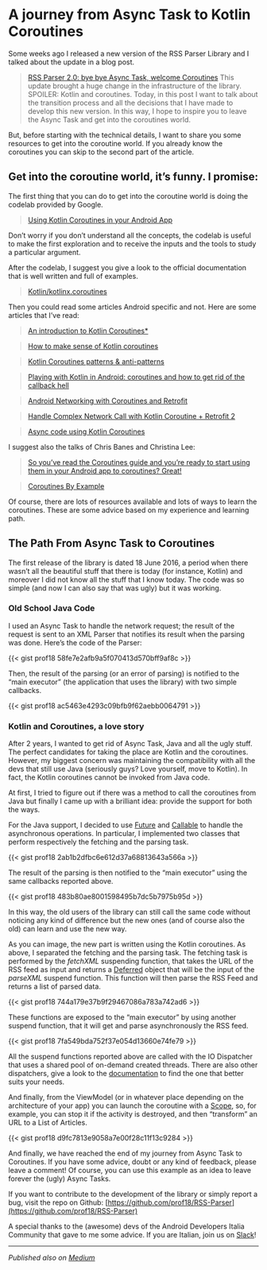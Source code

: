 # A journey from Async Task to Kotlin Coroutines



Some weeks ago I released a new version of the RSS Parser Library and I talked about the update in a blog post.

> [RSS Parser 2.0: bye bye Async Task, welcome Coroutines](https://marco.gomiero.com/posts/bye-async-task)
This update brought a huge change in the infrastructure of the library. SPOILER: Kotlin and coroutines. Today, in this post I want to talk about the transition process and all the decisions that I have made to develop this new version. In this way, I hope to inspire you to leave the Async Task and get into the coroutines world.

But, before starting with the technical details, I want to share you some resources to get into the coroutine world. If you already know the coroutines you can skip to the second part of the article.

## Get into the coroutine world, it’s funny. I promise:

The first thing that you can do to get into the coroutine world is doing the codelab provided by Google.

> [Using Kotlin Coroutines in your Android App](https://codelabs.developers.google.com/codelabs/kotlin-coroutines/)

Don’t worry if you don’t understand all the concepts, the codelab is useful to make the first exploration and to receive the inputs and the tools to study a particular argument.

After the codelab, I suggest you give a look to the official documentation that is well written and full of examples.

> [Kotlin/kotlinx.coroutines](https://github.com/Kotlin/kotlinx.coroutines)

Then you could read some articles Android specific and not. Here are some articles that I’ve read:

> [An introduction to Kotlin Coroutines*](https://antonis.me/2018/12/12/an-introduction-to-kotlin-coroutines/)

> [How to make sense of Kotlin coroutines](https://proandroiddev.com/how-to-make-sense-of-kotlin-coroutines-b666c7151b93)

> [Kotlin Coroutines patterns & anti-patterns](https://proandroiddev.com/kotlin-coroutines-patterns-anti-patterns-f9d12984c68e)

> [Playing with Kotlin in Android: coroutines and how to get rid of the callback hell](https://medium.com/@andrea.bresolin/playing-with-kotlin-in-android-coroutines-and-how-to-get-rid-of-the-callback-hell-a96e817c108b)

> [Android Networking with Coroutines and Retrofit](https://medium.com/exploring-android/android-networking-with-coroutines-and-retrofit-a2f20dd40a83)

> [Handle Complex Network Call with Kotlin Coroutine + Retrofit 2](https://blog.oozou.com/handle-complex-network-call-with-kotlin-coroutine-retrofit-2-30a6cd1e0189)

> [Async code using Kotlin Coroutines](https://proandroiddev.com/async-code-using-kotlin-coroutines-233d201099ff)

I suggest also the talks of Chris Banes and Christina Lee:

> [So you’ve read the Coroutines guide and you’re ready to start using them in your Android app to coroutines? Great!](https://chris.banes.me/talks/2018/android-suspenders/)

> [Coroutines By Example](https://skillsmatter.com/skillscasts/12727-coroutines-by-example)

Of course, there are lots of resources available and lots of ways to learn the coroutines. These are some advice based on my experience and learning path.

## The Path From Async Task to Coroutines

The first release of the library is dated 18 June 2016, a period when there wasn’t all the beautiful stuff that there is today (for instance, Kotlin) and moreover I did not know all the stuff that I know today. The code was so simple (and now I can also say that was ugly) but it was working.

### Old School Java Code

I used an Async Task to handle the network request; the result of the request is sent to an XML Parser that notifies its result when the parsing was done. Here’s the code of the Parser:

{{< gist prof18 58fe7e2afb9a5f070413d570bff9af8c >}}

Then, the result of the parsing (or an error of parsing) is notified to the “main executor” (the application that uses the library) with two simple callbacks.

{{< gist prof18 ac5463e4293c09bfb9f62aebb0064791 >}}

### Kotlin and Coroutines, a love story

After 2 years, I wanted to get rid of Async Task, Java and all the ugly stuff. The perfect candidates for taking the place are Kotlin and the coroutines. However, my biggest concern was maintaining the compatibility with all the devs that still use Java (seriously guys? Love yourself, move to Kotlin). In fact, the Kotlin coroutines cannot be invoked from Java code.

At first, I tried to figure out if there was a method to call the coroutines from Java but finally I came up with a brilliant idea: provide the support for both the ways.

For the Java support, I decided to use [Future](https://docs.oracle.com/javase/7/docs/api/java/util/concurrent/Future.html) and [Callable](https://docs.oracle.com/javase/7/docs/api/java/util/concurrent/Callable.html) to handle the asynchronous operations. In particular, I implemented two classes that perform respectively the fetching and the parsing task.

{{< gist prof18 2ab1b2dfbc6e612d37a68813643a566a >}}

The result of the parsing is then notified to the “main executor” using the same callbacks reported above.

{{< gist prof18 483b80ae8001598495b7dc5b7975b95d >}}

In this way, the old users of the library can still call the same code without noticing any kind of difference but the new ones (and of course also the old) can learn and use the new way.

As you can image, the new part is written using the Kotlin coroutines. As above, I separated the fetching and the parsing task. The fetching task is performed by the *fetchXML* suspending function, that takes the URL of the RSS feed as input and returns a [Deferred](https://kotlin.github.io/kotlinx.coroutines/kotlinx-coroutines-core/kotlinx.coroutines/-deferred/) object that will be the input of the *parseXML* suspend function. This function will then parse the RSS Feed and returns a list of parsed data.

{{< gist prof18 744a179e37b9f29467086a783a742ad6 >}}

These functions are exposed to the “main executor” by using another suspend function, that it will get and parse asynchronously the RSS feed.

{{< gist prof18 7fa549bda752f37e054d13660e74fe79 >}}

All the suspend functions reported above are called with the IO Dispatcher that uses a shared pool of on-demand created threads. There are also other dispatchers, give a look to the [documentation](https://kotlin.github.io/kotlinx.coroutines/kotlinx-coroutines-core/kotlinx.coroutines/-coroutine-dispatcher/) to find the one that better suits your needs.

And finally, from the ViewModel (or in whatever place depending on the architecture of your app) you can launch the coroutine with a [Scope](https://kotlin.github.io/kotlinx.coroutines/kotlinx-coroutines-core/kotlinx.coroutines/-coroutine-scope/), so, for example, you can stop it if the activity is destroyed, and then “transform” an URL to a List of Articles.

{{< gist prof18 d9fc7813e9058a7e00f28c11f13c9284 >}}

And finally, we have reached the end of my journey from Async Task to Coroutines. If you have some advice, doubt or any kind of feedback, please leave a comment! Of course, you can use this example as an idea to leave forever the (ugly) Async Tasks.

If you want to contribute to the development of the library or simply report a bug, visit the repo on Github: [https://github.com/prof18/RSS-Parser](https://github.com/prof18/RSS-Parser)

A special thanks to the (awesome) devs of the Android Developers Italia Community that gave to me some advice. If you are Italian, join us on [Slack](https://androiddevs.it/)!

----

*Published also on [Medium](https://medium.com/@marcogomiero/a-journey-from-async-task-to-kotlin-coroutines-735c273d76cb)*
